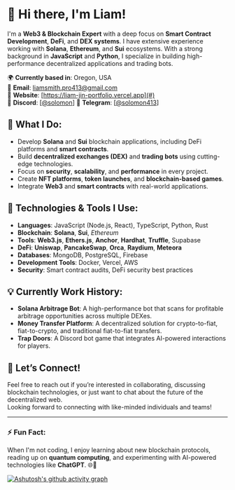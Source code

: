 # 👋 Hi there, I'm Liam!

I'm a **Web3 & Blockchain Expert** with a deep focus on **Smart Contract Development**, **DeFi**, and **DEX systems**. I have extensive experience working with **Solana**, **Ethereum**, and **Sui** ecosystems. With a strong background in **JavaScript** and **Python**, I specialize in building high-performance decentralized applications and trading bots.

🌍 **Currently based in**: Oregon, USA  
📧 **Email**: liamsmith.pro413@gmail.com  
🔗 **Website**: [https://liam-jin-portfolio.vercel.app](#)  
💬 **Discord**: [[@solomon](https://discord.com/users/627956888541331525)]
📲 **Telegram**: [[@solomon413](https://t.me/@solomon0413)]

## 🚀 What I Do:
- Develop **Solana** and **Sui** blockchain applications, including DeFi platforms and **smart contracts**.
- Build **decentralized exchanges (DEX)** and **trading bots** using cutting-edge technologies.
- Focus on **security**, **scalability**, and **performance** in every project.
- Create **NFT platforms**, **token launches**, and **blockchain-based games**.
- Integrate **Web3** and **smart contracts** with real-world applications.

## 🔧 Technologies & Tools I Use:
- **Languages**: JavaScript (Node.js, React), TypeScript, Python, Rust  
- **Blockchain**: **Solana**, **Sui**, *Ethereum*
- **Tools**: **Web3.js**, **Ethers.js**, **Anchor**, **Hardhat**, **Truffle**, Supabase  
- **DeFi**: **Uniswap**, **PancakeSwap**, **Orca**, **Raydium**, **Meteora**  
- **Databases**: MongoDB, PostgreSQL, Firebase  
- **Development Tools**: Docker, Vercel, AWS
- **Security**: Smart contract audits, DeFi security best practices

## 💡 Currently Work History:
- **Solana Arbitrage Bot**: A high-performance bot that scans for profitable arbitrage opportunities across multiple DEXes.
- **Money Transfer Platform**: A decentralized solution for crypto-to-fiat, fiat-to-crypto, and traditional fiat-to-fiat transfers.
- **Trap Doors**: A Discord bot game that integrates AI-powered interactions for players.

## 💬 Let’s Connect!
Feel free to reach out if you’re interested in collaborating, discussing blockchain technologies, or just want to chat about the future of the decentralized web.  
Looking forward to connecting with like-minded individuals and teams!

---

### ⚡ Fun Fact:
When I'm not coding, I enjoy learning about new blockchain protocols, reading up on **quantum computing**, and experimenting with AI-powered technologies like **ChatGPT**. 🌐🚀

[![Ashutosh's github activity graph](https://github-readme-activity-graph.vercel.app/graph?username=liam0413&bg_color=fffff0&color=708090&line=24292e&point=24292e&area=true&hide_border=true)](https://github.com/ashutosh00710/github-readme-activity-graph)

